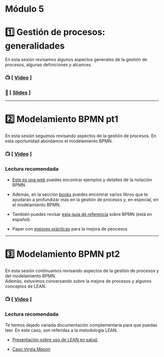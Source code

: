 # Módulo 5

# :one: Gestión de procesos: generalidades

En esta sesión revisamos algunos aspectos generales de la gestión de procesos, algunas definiciones y alcances.

### :tv: [ [Video](https://youtu.be/k2aZCiyUGOY) ]

### :closed_book: [ [Slides](https://github.com/opensaludlab/ciencia_datos/blob/main/modulo5/Sesion1.pdf) ]

------------------------------------------------------------------------

# :two: Modelamiento BPMN pt1

En esta sesión seguimos revisando aspectos de la gestión de procesos. En esta oportunidad abordamos el modelamiento BPMN.

### :tv: [ [Video](https://youtu.be/L3qe8LPuY_A) ]

### Lectura recomendada

-   [Este es una web](https://camunda.com/bpmn/reference/) puedes encontrar ejemplos y detalles de la notación BPMN.

-   Además, en la sección [books](https://github.com/opensaludlab/ciencia_datos/tree/main/modulo5/books) puedes encontrar varios libros que te ayudarán a profundizar más en la gestión de procesos y, en especial, en el modelamiento BPMN.

-   También puedes revisar [esta guía de referencia](https://github.com/opensaludlab/ciencia_datos/blob/main/modulo5/Guia_de_Referencia_y_Modelado_BPMN.pdf) sobre BPMN (está en español).

-   Paper con [mejores prácticas](https://github.com/opensaludlab/ciencia_datos/blob/main/modulo5/Best%20practices%20in%20business%20process%20redesign%20Reijers.pdf) para la mejora de peocesos.

------------------------------------------------------------------------

# :three: Modelamiento BPMN pt2

En esta sesión continuamos revisando aspectos de la gestión de procesos y del modelamiento BPMN.  
Además, estuvimos conversando sobre la mejora de procesos y algunos conceptos de LEAN.

### :tv: [ [Vide](https://youtu.be/YrxRAZIs3As)[o](https://youtu.be/k2aZCiyUGOY) ]

### Lectura recomendada

Te hemos dejado variada documentación complementaria para que puedas leer. En este caso, son referidas a la metodología LEAN.

-   [Presentación sobre uso de LEAN en salud.](https://github.com/opensaludlab/ciencia_datos/blob/main/modulo5/lean.pdf)

-   [Caso Virgia Mason](https://github.com/opensaludlab/ciencia_datos/blob/main/modulo5/Caso%20Centro%20Medico%20Virgina%20Mason.pdf)
